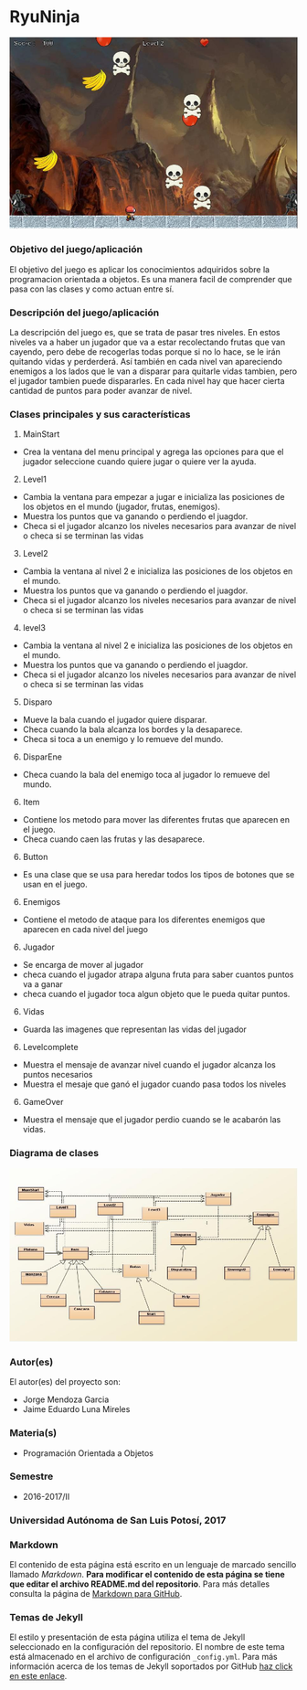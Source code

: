 # RyuNinja

![Vista Juego](https://github.com/acominf/RyuNinja/blob/master/Juego.JPG)

### Objetivo del juego/aplicación
El objetivo del juego es aplicar los conocimientos adquiridos sobre la programacion orientada a objetos. Es una manera facil de comprender que pasa con las clases y como actuan entre sí. 

### Descripción del juego/aplicación
La descripción del juego es, que se trata de pasar tres niveles. En estos niveles va a haber un jugador que va a estar recolectando frutas que van cayendo, pero debe de recogerlas todas porque si no lo hace, se le irán quitando vidas y perderderá. Así también en cada nivel van apareciendo enemigos a los lados que le van a disparar para quitarle vidas tambien, pero el jugador tambien puede dispararles. En cada nivel hay que hacer cierta cantidad de puntos para poder avanzar de nivel.

### Clases principales y sus características
1. MainStart
* Crea la ventana del menu principal y agrega las opciones para que el jugador seleccione cuando quiere jugar o quiere ver la ayuda.

2. Level1
* Cambia la ventana para empezar a jugar e inicializa las posiciones de los objetos en el mundo (jugador, frutas, enemigos).
* Muestra los puntos que va ganando o perdiendo el juagdor.
* Checa si el jugador alcanzo los niveles necesarios para avanzar de nivel o checa si se terminan las vidas

3. Level2
* Cambia la ventana al nivel 2 e inicializa las posiciones de los objetos en el mundo.
* Muestra los puntos que va ganando o perdiendo el juagdor.
* Checa si el jugador alcanzo los niveles necesarios para avanzar de nivel o checa si se terminan las vidas

4. level3
* Cambia la ventana al nivel 2 e inicializa las posiciones de los objetos en el mundo.
* Muestra los puntos que va ganando o perdiendo el juagdor.
* Checa si el jugador alcanzo los niveles necesarios para avanzar de nivel o checa si se terminan las vidas

5. Disparo 
* Mueve la bala cuando el jugador quiere disparar.
* Checa cuando la bala alcanza los bordes y la desaparece.
* Checa si toca a un enemigo y lo remueve del mundo.

6. DisparEne
* Checa cuando la bala del enemigo toca al jugador lo remueve del mundo.

6. Item
* Contiene los metodo para mover las diferentes frutas que aparecen en el juego.
* Checa cuando caen las frutas y las desaparece.

6. Button 
* Es una clase que se usa para heredar todos los tipos de botones que se usan en el juego.

6. Enemigos
* Contiene el metodo de ataque para los diferentes enemigos que aparecen en cada nivel del juego

6. Jugador 
* Se encarga de mover al jugador
* checa cuando el jugador atrapa alguna fruta para saber cuantos puntos va a ganar
* checa cuando el jugador toca algun objeto que le pueda quitar puntos.

6. Vidas
* Guarda las imagenes que representan las vidas del jugador

6. Levelcomplete
* Muestra el mensaje de avanzar nivel cuando el jugador alcanza los puntos necesarios
* Muestra el mesaje que ganó el jugador cuando pasa todos los niveles

6. GameOver 
* Muestra el mensaje que el jugador perdio cuando se le acabarón las vidas.

### Diagrama de clases
![Diagrama de clases](https://github.com/acominf/RyuNinja/blob/master/Diagrama%201.JPG)

### Autor(es)
El autor(es) del proyecto son:
- Jorge Mendoza Garcia 
- Jaime Eduardo Luna Mireles 

### Materia(s)
- Programación Orientada a Objetos

### Semestre
- 2016-2017/II

### Universidad Autónoma de San Luis Potosí, 2017

### Markdown
El contenido de esta página está escrito en un lenguaje de marcado sencillo llamado _Markdown_. **Para modificar el contenido de esta página se tiene que editar el archivo README.md del repositorio**. Para más detalles consulta la página de [Markdown para GitHub](https://guides.github.com/features/mastering-markdown/).

### Temas de Jekyll
El estilo y presentación de esta página utiliza el tema de Jekyll seleccionado en la configuración del repositorio. El nombre de este tema está almacenado en el archivo de configuración `_config.yml`. Para más información acerca de los temas de Jekyll soportados por GitHub [haz click en este enlace](https://pages.github.com/themes/).
